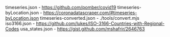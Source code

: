 timeseries.json - https://github.com/pomber/covid19
timeseries-byLocation.json - https://coronadatascraper.com/#timeseries-byLocation.json
timeseries-converted.json - ./tools/convert.mjs
iso3166.json - https://github.com/lukes/ISO-3166-Countries-with-Regional-Codes
usa_states.json - https://gist.github.com/mshafrir/2646763
